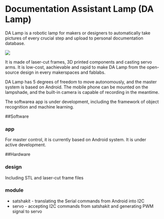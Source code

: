 Documentation Assistant Lamp (DA Lamp)
===
DA Lamp is a robotic lamp for makers or designers to automatically take pictures of every crucial step and upload to personal documentation database.

![](http://imgur.com/t3klscH.jpg)

It is made of laser-cut frames, 3D printed components and casting servo arms. It is low-cost, aachievable and rapid to make DA Lamp from the open-source design in every makerspaces and fablabs.

DA Lamp has 5 degrees of freedom to move autonomously, and the master system is based on Android. The mobile phone can be mounted on the lampshade, and the built-in camera is capable of recording in the meantime.

The softwarea app is under development, including the framework of object recognition and machine learning.

##Software

### app

For master control, it is currently based on Android system. It is under active development.

##Hardware

### design

Including STL and laser-cut frame files

### module

 * satshakit - translating the Serial commands from Android into I2C
 * servo - accepting I2C commands from satshakit and generating PWM signal to servo
